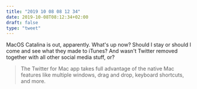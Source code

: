 ```yaml
---
title: "2019 10 08 08 12 34"
date: 2019-10-08T08:12:34+02:00
draft: false
type: "tweet"
---
```

MacOS Catalina is out, apparently. What's up now? Should I stay or should I come and see what they made to iTunes? And wasn't Twitter removed together with all other social media stuff, or?

> The Twitter for Mac app takes full advantage of the native Mac features like multiple windows, drag and drop, keyboard shortcuts, and more.
